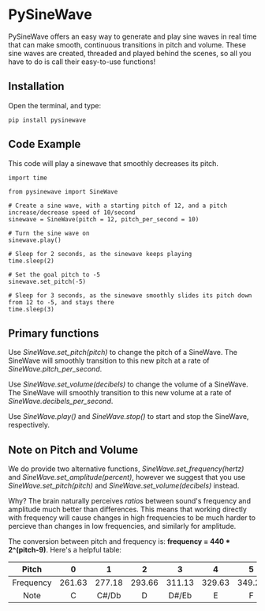 # PySineWave
PySineWave offers an easy way to generate and play sine waves in real time that can make smooth, continuous transitions in pitch and volume. These sine waves are created, threaded and played behind the scenes, so all you have to do is call their easy-to-use functions!

## Installation
Open the terminal, and type:
```
pip install pysinewave
```

## Code Example
This code will play a sinewave that smoothly decreases its pitch.
```
import time

from pysinewave import SineWave

# Create a sine wave, with a starting pitch of 12, and a pitch increase/decrease speed of 10/second
sinewave = SineWave(pitch = 12, pitch_per_second = 10)

# Turn the sine wave on
sinewave.play()

# Sleep for 2 seconds, as the sinewave keeps playing
time.sleep(2)

# Set the goal pitch to -5
sinewave.set_pitch(-5)

# Sleep for 3 seconds, as the sinewave smoothly slides its pitch down from 12 to -5, and stays there
time.sleep(3)
```

## Primary functions

Use *SineWave.set_pitch(pitch)* to change the pitch of a SineWave. The SineWave will smoothly transition to this new pitch at a rate of *SineWave.pitch_per_second*.

Use *SineWave.set_volume(decibels)* to change the volume of a SineWave. The SineWave will smoothly transition to this new volume at a rate of *SineWave.decibels_per_second*.

Use *SineWave.play()* and *SineWave.stop()* to start and stop the SineWave, respectively.

## Note on Pitch and Volume
We do provide two alternative functions, *SineWave.set_frequency(hertz)* and *SineWave.set_amplitude(percent)*, however we suggest that you use *SineWave.set_pitch(pitch)* and *SineWave.set_volume(decibels)* instead.

Why? The brain naturally perceives *ratios* between sound's frequency and amplitude much better than differences. This means that working directly with frequency will cause changes in high frequencies to be much harder to percieve than changes in low frequencies, and similarly for amplitude.

The conversion between pitch and frequency is: **frequency = 440 * 2^(pitch-9)**. Here's a helpful table:

| Pitch | 0 | 1 | 2 | 3 | 4 | 5 | 6 | 7 | 8 | 9 | 10 | 11 | 12 |
|:---------:|:------:|:------:|:------:|:------:|:------:|:------:|:------:|:------:|:------:|:------:|:------:|:------:|:------:|
| Frequency | 261.63 | 277.18 | 293.66 | 311.13 | 329.63 | 349.23 | 369.99 | 392.00 | 415.30 | 440.00 | 466.16 | 493.88 | 523.25 |
| Note | C | C#/Db | D | D#/Eb | E | F | F#/Gb | G | G#/Ab | A | A#/Bb | B | C |
